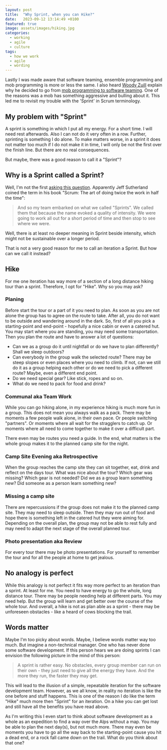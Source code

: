 ```yaml
---
layout: post
title:  "Why Sprint, when you can Hike?"
date:   2023-09-12 13:14:49 +0100
featured: true
image: assets/images/hiking.jpg
categories:
  - working
  - agile
  - culture
tags:
  - how we work
  - agile
  - wording
---
```


Lastly I was made aware that software teaming, ensemble programming and mob programming is more or less the same. I also heard [Woody Zuill](https://woodyzuill.com/) explain why he decided to go from [mob programming to software teaming](https://twitter.com/WoodyZuill/status/1590032415137103872?t=mBYOVlpM7w9bqq8V_lXYlg&s=19). One of the reasons was a mob has something aggressive and bulling about it. This led me to revisit my trouble with the 'Sprint' in Scrum terminology.

## My problem with "Sprint"

A sprint is something in which I put all my energy. For a short time. I will need rest afterwards. Also I can not do it very often in a row. Further, sprinting is something I do alone. To make matters worse, in a sprint it does not matter too much if I do not make it in time, I will only be not the first over the finish line. But there are no real consequences.

But maybe, there was a good reason to call it a "Sprint"?

## Why is a Sprint called a Sprint?

Well, I'm not the first [asking this question](https://pm.stackexchange.com/questions/27932/why-is-scrum-iteration-called-a-sprint/27934#27934). Apparently Jeff Sutherland coined the term in his book "Scrum: The art of doing twice the work in half the time":

> And so my team embarked on what we called "Sprints". We called them that because the name evoked a quality of intensity. We were going to work all out for a short period of time and then stop to see where we were.

Well, there is at least no deeper meaning in Sprint beside intensity, which might not be sustainable over a longer period.

That is not a very good reason for me to call an iteration a Sprint. But how can we call it instead?

## Hike

For me one iteration has way more of a section of a long distance hiking tour than a sprint. Therefore, I opt for "Hike". Why so you may ask?

### Planing

Before start the tour or a part of it you need to plan. As soon as you are not alone the group has to agree on the route to take. After all, you do not want to be outside and wandering around in the dark. So, first of all you pick a starting-point and end-point - hopefully a nice cabin or even a catered hut. You may start where you are standing, you may need some transportation. Then you plan the route and have to answer a lot of questions:

* Can we as a group do it until nightfall or do we have to plan differently? Shall we sleep outdoors?
* Can everybody in the group walk the selected route? There may be steep slopes or even places where you need to climb. If not, can we still do it as a group helping each other or do we need to pick a different route? Maybe, even a different end point.
* Do we need special gear? Like stick, ropes and so on.
* What do we need to pack for food and drink?

### Communal aka Team Work

While you can go hiking alone, in my experience hiking is much more fun in a group. This does not mean you always walk as a pack. There may be moments a few people walk alone, in their own pace. Or people switching "partners". Or moments where all wait for the stragglers to catch up. Or moments where all need to come together to make it over a difficult part.

There even may be routes you need a guide. In the end, what matters is the whole group makes it to the planned camp site for the night.

### Camp Site Evening aka Retrospective

When the group reaches the camp site they can sit together, eat, drink and reflect on the days tour. What was nice about the tour? Which gear was missing? Which gear is not needed? Did we as a group learn something new? Did someone as a person learn something new? 
### Missing a camp site

There are repercussions if the group does not make it to the planned camp site. They may need to sleep outside. Then they may run out of food and hope there is something left in the catered hut they were aiming for. Depending on the overall plan, the group may not be able to rest fully and may need to adapt the next stage of the overall planned tour.
### Photo presentation aka Review

For every tour there may be photo presentations. For yourself to remember the tour and for all the people at home to get jealous.

## No analogy is perfect

While this analogy is not perfect it fits way more perfect to an iteration than a sprint. At least for me. You need to have energy to go the whole, long distance tour. There may be people needing help at different parts. You may need help. But the group will learn and get better over the course of the whole tour. And overall, a hike is not as plan able as a sprint - there may be unforeseen obstacles - like a heard of cows blocking the trail.

## Words matter

Maybe I'm too picky about words. Maybe, I believe words matter way too much. But imagine a non-technical manager. One who has never done some software development. If this person hears we are doing sprints I can envision the following picture in the mind of this person:

> A sprint is rather easy. No obstacles, every group member can run on their own - they just need to give all the energy they have. And the more they run, the faster they may get.

This will lead to the illusion of a simple, repeatable iteration for the software development team. However, as we all know, in reality no iteration is like the one before and stuff happens. This is one of the reason I do like the term "Hike" much more then "Sprint" for an iteration. On a hike you can get lost and still have all the benefits you have read above.

As I'm writing this I even start to think about software development as a whole as an expedition to find a way over the Alps without a map. You may be able to plan the next day(s), but not much more. There may even be moments you have to go all the way back to the starting-point cause you hit a dead end, or a rock fall came down on the trail. What do you think about that one?